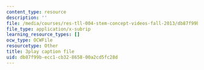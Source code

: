 ```yaml
---
content_type: resource
description: ''
file: /media/courses/res-tll-004-stem-concept-videos-fall-2013/db87f99becc1cb32865800a2cd5fc28d_mDvty90jENM.srt
file_type: application/x-subrip
learning_resource_types: []
ocw_type: OCWFile
resourcetype: Other
title: 3play caption file
uid: db87f99b-ecc1-cb32-8658-00a2cd5fc28d
---
```

